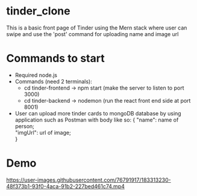 # tinder_clone
This is a basic front page of Tinder using the Mern stack where user can swipe and use the 'post' command for uploading name and image url

# Commands to start
- Required node.js
- Commands (need 2 terminals): 
    - cd tinder-frontend -> npm start (make the server to listen to port 3000)
    - cd tinder-backend -> nodemon (run the react front end side at port 8001)
- User can upload more tinder cards to mongoDB database by using application such as Postman with body like so: 
{
  "name": name of person; <br>
  "imgUrl": url of image; <br>
}

# Demo 

https://user-images.githubusercontent.com/76791917/183313230-48f373b1-93f0-4aca-91b2-227bed461c74.mp4

